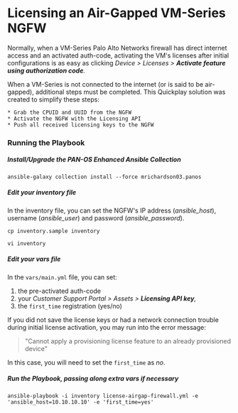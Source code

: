 # Licensing an Air-Gapped VM-Series NGFW

Normally, when a VM-Series Palo Alto Networks firewall has direct internet access 
and an activated auth-code, activating the VM's licenses after initial 
configurations is as easy as clicking _Device > Licenses > **Activate feature using
authorization code**._

When a VM-Series is not connected to the internet (or is said to be air-gapped), 
additional steps must be completed. This Quickplay solution was created to simplify
these steps:

    * Grab the CPUID and UUID from the NGFW
    * Activate the NGFW with the Licensing API 
    * Push all received licensing keys to the NGFW

### Running the Playbook

##### Install/Upgrade the PAN-OS Enhanced Ansible Collection

`ansible-galaxy collection install --force mrichardson03.panos`

##### Edit your inventory file

In the inventory file, you can set the NGFW's IP address (_ansible_host_), 
username (_ansible_user_) and password (_ansible_password_).

`cp inventory.sample inventory`

`vi inventory`

##### Edit your vars file

In the `vars/main.yml` file, you can set:
   1. the pre-activated auth-code 
   2. your _Customer Support Portal > Assets > **Licensing API key**,_
   3. the `first_time` registration (yes/no)

If you did not save the license keys or had a network connection 
trouble during initial license activation, you may run into the error message:

> "Cannot apply a provisioning license feature to an already provisioned device"

In this case, you will need to set the `first_time` as _no_. 

##### Run the Playbook, passing along extra vars if necessary

`ansible-playbook -i inventory license-airgap-firewall.yml -e 'ansible_host=10.10.10.10'
-e 'first_time=yes'`